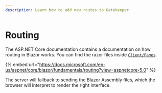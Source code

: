 ```yaml
---
description: Learn how to add new routes to Gatekeeper.
---
```


# Routing

The ASP.NET Core documentation contains a documentation on how routing in Blazor works. You can find the razor files inside [`Client/Pages`](https://github.com/GetGatekeeper/Server/tree/main/Client/Pages).

{% embed url="https://docs.microsoft.com/en-us/aspnet/core/blazor/fundamentals/routing?view=aspnetcore-5.0" %}

The server will fallback to sending the Blazor Assembly files, which the browser will interpret to render the right interface.

